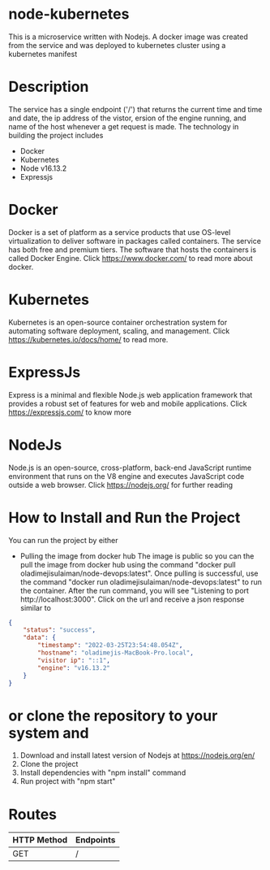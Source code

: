 # node-kubernetes
This is a microservice written with Nodejs. A docker image was created from the service and was deployed to kubernetes cluster using a kubernetes manifest
# Description 
The service has a single endpoint ('/') that returns the current time and time and date, the ip address of the vistor, ersion of the engine running, and name of the host whenever a get request is made. The technology in building the project includes
* Docker
* Kubernetes
* Node v16.13.2
* Expressjs

# Docker
Docker is a set of platform as a service products that use OS-level virtualization to deliver software in packages called containers. The service has both free and premium tiers. The software that hosts the containers is called Docker Engine. Click https://www.docker.com/ to read more about docker.
# Kubernetes 
Kubernetes is an open-source container orchestration system for automating software deployment, scaling, and management. Click https://kubernetes.io/docs/home/ to read more.
# ExpressJs
Express is a minimal and flexible Node.js web application framework that provides a robust set of features for web and mobile applications. Click https://expressjs.com/ to know more
# NodeJs
Node.js is an open-source, cross-platform, back-end JavaScript runtime environment that runs on the V8 engine and executes JavaScript code outside a web browser. Click https://nodejs.org/ for further reading
# How to Install and Run the Project
You can run the project by either 
* Pulling the image from docker hub
The image is public so you can the pull the image from docker hub using the command "docker pull oladimejisulaiman/node-devops:latest". Once pulling is successful, use the command "docker run oladimejisulaiman/node-devops:latest" to run the container. After the run command, you will see "Listening to port http://localhost:3000". Click on the url and receive a json response similar to 
```json
{
    "status": "success",
    "data": {
        "timestamp": "2022-03-25T23:54:48.054Z",
        "hostname": "oladimejis-MacBook-Pro.local",
        "visitor ip": "::1",
        "engine": "v16.13.2"
    }
}

```
# or clone the repository to your system and 
1. Download and install latest version of Nodejs at https://nodejs.org/en/
2. Clone the project 
3. Install dependencies with "npm install" command
4. Run project with "npm start"

# Routes
| HTTP Method  | Endpoints | 
| ------------- | ------------- |
| GET  | / |
